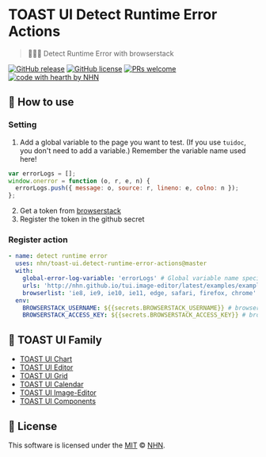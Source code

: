 # TOAST UI Detect Runtime Error Actions

> 🍞🕵️‍♂️ Detect Runtime Error with browserstack

[![GitHub release](https://img.shields.io/github/release/nhn/toast-ui.detect-runtime-error-actions.svg)](https://github.com/nhn/toast-ui.detect-runtime-error-actions/releases/latest) [![GitHub license](https://img.shields.io/github/license/nhn/tui.chart.svg)](https://github.com/nhn/tui.chart/blob/master/LICENSE) [![PRs welcome](https://img.shields.io/badge/PRs-welcome-ff69b4.svg)](https://github.com/nhn/tui.chart/pulls) [![code with hearth by NHN](https://img.shields.io/badge/%3C%2F%3E%20with%20%E2%99%A5%20by-NHN-ff1414.svg)](https://github.com/nhn)

## 💾 How to use

### Setting

1. Add a global variable to the page you want to test. (If you use `tuidoc`, you don't need to add a variable.) Remember the variable name used here!

```js
var errorLogs = [];
window.onerror = function (o, r, e, n) {
  errorLogs.push({ message: o, source: r, lineno: e, colno: n });
};
```

2. Get a token from [browserstack](https://www.browserstack.com/)
3. Register the token in the github secret

### Register action

```yml
- name: detect runtime error
  uses: nhn/toast-ui.detect-runtime-error-actions@master
  with:
    global-error-log-variable: 'errorLogs' # Global variable name specified above
    urls: 'http://nhn.github.io/tui.image-editor/latest/examples/example01-includeUi.html, http://nhn.github.io/tui.image-editor/latest/examples/example02-useApiDirect.html' # List the urls you want to test with,
    browserlist: 'ie8, ie9, ie10, ie11, edge, safari, firefox, chrome' # List the browser you want to test with,
  env:
    BROWSERSTACK_USERNAME: ${{secrets.BROWSERSTACK_USERNAME}} # browserstack username
    BROWSERSTACK_ACCESS_KEY: ${{secrets.BROWSERSTACK_ACCESS_KEY}} # browserstack accesskey
```

## 🍞 TOAST UI Family

- [TOAST UI Chart](https://github.com/nhn/tui.chart)
- [TOAST UI Editor](https://github.com/nhn/tui.editor)
- [TOAST UI Grid](https://github.com/nhn/tui.grid)
- [TOAST UI Calendar](https://github.com/nhn/tui.calendar)
- [TOAST UI Image-Editor](https://github.com/nhn/tui.image-editor)
- [TOAST UI Components](https://github.com/nhn)

## 📜 License

This software is licensed under the [MIT](https://github.com/nhn/tui.chart/blob/master/LICENSE) © [NHN](https://github.com/nhn).
